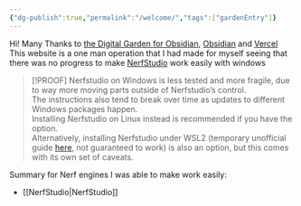 ```yaml
---
{"dg-publish":true,"permalink":"/welcome/","tags":["gardenEntry"]}
---
```



Hi!
Many Thanks to [the Digital Garden for Obsidian](https://dg-docs.ole.dev/), [Obsidian](https://obsidian.md/) and [Vercel](https://vercel.com)
This website is a one man operation that I had made for myself seeing that there was no progress to make [NerfStudio](https://docs.nerf.studio/quickstart/installation.html) work easily with windows
> [!PROOF]
> Nerfstudio on Windows is less tested and more fragile, due to way more moving parts outside of Nerfstudio’s control.  
> The instructions also tend to break over time as updates to different Windows packages happen.  
> Installing Nerfstudio on Linux instead is recommended if you have the option.  
> Alternatively, installing Nerfstudio under WSL2 (temporary unofficial guide [here](https://gist.github.com/SharkWipf/0a3fc1be3ea88b0c9640db6ce15b44b9), not guaranteed to work) is also an option, but this comes with its own set of caveats.

Summary for Nerf engines I was able to make work easily:
* [[NerfStudio\|NerfStudio]]